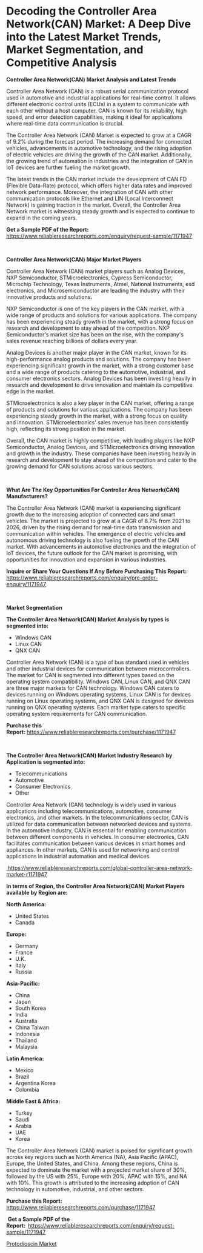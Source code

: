 <p><h1>Decoding the Controller Area Network(CAN) Market: A Deep Dive into the Latest Market Trends, Market Segmentation, and Competitive Analysis</h1></p><p><strong>Controller Area Network(CAN) Market Analysis and Latest Trends</strong></p>
<p><p>Controller Area Network (CAN) is a robust serial communication protocol used in automotive and industrial applications for real-time control. It allows different electronic control units (ECUs) in a system to communicate with each other without a host computer. CAN is known for its reliability, high speed, and error detection capabilities, making it ideal for applications where real-time data communication is crucial.</p><p>The Controller Area Network (CAN) Market is expected to grow at a CAGR of 9.2% during the forecast period. The increasing demand for connected vehicles, advancements in automotive technology, and the rising adoption of electric vehicles are driving the growth of the CAN market. Additionally, the growing trend of automation in industries and the integration of CAN in IoT devices are further fueling the market growth.</p><p>The latest trends in the CAN market include the development of CAN FD (Flexible Data-Rate) protocol, which offers higher data rates and improved network performance. Moreover, the integration of CAN with other communication protocols like Ethernet and LIN (Local Interconnect Network) is gaining traction in the market. Overall, the Controller Area Network market is witnessing steady growth and is expected to continue to expand in the coming years.</p></p>
<p><strong>Get a Sample PDF of the Report:&nbsp;</strong> <a href="https://www.reliableresearchreports.com/enquiry/request-sample/1171947">https://www.reliableresearchreports.com/enquiry/request-sample/1171947</a></p>
<p>&nbsp;</p>
<p><strong>Controller Area Network(CAN) Major Market Players</strong></p>
<p><p>Controller Area Network (CAN) market players such as Analog Devices, NXP Semiconductor, STMicroelectronics, Cypress Semiconductor, Microchip Technology, Texas Instruments, Atmel, National Instruments, esd electronics, and Microsemiconductor are leading the industry with their innovative products and solutions.</p><p>NXP Semiconductor is one of the key players in the CAN market, with a wide range of products and solutions for various applications. The company has been experiencing steady growth in the market, with a strong focus on research and development to stay ahead of the competition. NXP Semiconductor's market size has been on the rise, with the company's sales revenue reaching billions of dollars every year.</p><p>Analog Devices is another major player in the CAN market, known for its high-performance analog products and solutions. The company has been experiencing significant growth in the market, with a strong customer base and a wide range of products catering to the automotive, industrial, and consumer electronics sectors. Analog Devices has been investing heavily in research and development to drive innovation and maintain its competitive edge in the market.</p><p>STMicroelectronics is also a key player in the CAN market, offering a range of products and solutions for various applications. The company has been experiencing steady growth in the market, with a strong focus on quality and innovation. STMicroelectronics' sales revenue has been consistently high, reflecting its strong position in the market.</p><p>Overall, the CAN market is highly competitive, with leading players like NXP Semiconductor, Analog Devices, and STMicroelectronics driving innovation and growth in the industry. These companies have been investing heavily in research and development to stay ahead of the competition and cater to the growing demand for CAN solutions across various sectors.</p></p>
<p>&nbsp;</p>
<p><strong>What Are The Key Opportunities For Controller Area Network(CAN) Manufacturers?</strong></p>
<p><p>The Controller Area Network (CAN) market is experiencing significant growth due to the increasing adoption of connected cars and smart vehicles. The market is projected to grow at a CAGR of 8.7% from 2021 to 2026, driven by the rising demand for real-time data transmission and communication within vehicles. The emergence of electric vehicles and autonomous driving technology is also fueling the growth of the CAN market. With advancements in automotive electronics and the integration of IoT devices, the future outlook for the CAN market is promising, with opportunities for innovation and expansion in various industries.</p></p>
<p><strong>Inquire or Share Your Questions If Any Before Purchasing This Report:</strong> <a href="https://www.reliableresearchreports.com/enquiry/pre-order-enquiry/1171947">https://www.reliableresearchreports.com/enquiry/pre-order-enquiry/1171947</a></p>
<p>&nbsp;</p>
<p><strong>Market Segmentation</strong></p>
<p><strong>The Controller Area Network(CAN) Market Analysis by types is segmented into:</strong></p>
<p><ul><li>Windows CAN</li><li>Linux CAN</li><li>QNX CAN</li></ul></p>
<p><p>Controller Area Network (CAN) is a type of bus standard used in vehicles and other industrial devices for communication between microcontrollers. The market for CAN is segmented into different types based on the operating system compatibility. Windows CAN, Linux CAN, and QNX CAN are three major markets for CAN technology. Windows CAN caters to devices running on Windows operating systems, Linux CAN is for devices running on Linux operating systems, and QNX CAN is designed for devices running on QNX operating systems. Each market type caters to specific operating system requirements for CAN communication.</p></p>
<p><strong>Purchase this Report:&nbsp;</strong><a href="https://www.reliableresearchreports.com/purchase/1171947">https://www.reliableresearchreports.com/purchase/1171947</a></p>
<p>&nbsp;</p>
<p><strong>The Controller Area Network(CAN) Market Industry Research by Application is segmented into:</strong></p>
<p><ul><li>Telecommunications</li><li>Automotive</li><li>Consumer Electronics</li><li>Other</li></ul></p>
<p><p>Controller Area Network (CAN) technology is widely used in various applications including telecommunications, automotive, consumer electronics, and other markets. In the telecommunications sector, CAN is utilized for data communication between networked devices and systems. In the automotive industry, CAN is essential for enabling communication between different components in vehicles. In consumer electronics, CAN facilitates communication between various devices in smart homes and appliances. In other markets, CAN is used for networking and control applications in industrial automation and medical devices.</p></p>
<p><a href="https://www.reliableresearchreports.com/global-controller-area-network-market-r1171947">&nbsp;https://www.reliableresearchreports.com/global-controller-area-network-market-r1171947</a></p>
<p><strong>In terms of Region, the Controller Area Network(CAN) Market Players available by Region are:</strong></p>
<p>
    <p> <strong> North America: </strong>
        <ul>
            <li>United States</li>
            <li>Canada</li>
        </ul>
        </p> 
    <p> <strong> Europe: </strong>
        <ul>
            <li>Germany</li>
            <li>France</li>
            <li>U.K.</li>
            <li>Italy</li>
            <li>Russia</li>
        </ul>
        </p> 
    <p> <strong> Asia-Pacific: </strong>
        <ul>
            <li>China</li>
            <li>Japan</li>
            <li>South Korea</li>
            <li>India</li>
            <li>Australia</li>
            <li>China Taiwan</li>
            <li>Indonesia</li>
            <li>Thailand</li>
            <li>Malaysia</li>
        </ul>
        </p> 
    <p> <strong> Latin America: </strong>
        <ul>
            <li>Mexico</li>
            <li>Brazil</li>
            <li>Argentina Korea</li>
            <li>Colombia</li>
        </ul>
        </p> 
    <p> <strong> Middle East & Africa: </strong>
        <ul>
            <li>Turkey</li>
            <li>Saudi</li>
            <li>Arabia</li>
            <li>UAE</li>
            <li>Korea</li>
        </ul>
    </p>
    </p>
<p><p>The Controller Area Network (CAN) market is poised for significant growth across key regions such as North America (NA), Asia Pacific (APAC), Europe, the United States, and China. Among these regions, China is expected to dominate the market with a projected market share of 30%, followed by the US with 25%, Europe with 20%, APAC with 15%, and NA with 10%. This growth is attributed to the increasing adoption of CAN technology in automotive, industrial, and other sectors.</p></p>
<p><strong>Purchase this Report: </strong><a href="https://www.reliableresearchreports.com/purchase/1171947">https://www.reliableresearchreports.com/purchase/1171947</a></p>
<p>&nbsp;<strong>Get a Sample PDF of the Report:&nbsp;&nbsp;</strong><a href="https://www.reliableresearchreports.com/enquiry/request-sample/1171947">https://www.reliableresearchreports.com/enquiry/request-sample/1171947</a></p>
<p><strong></strong></p>
<p><p><a href="https://zircon-bluebell-299.notion.site/Protodioscin-Market-Research-Report-The-Key-To-Successful-Business-Strategy-Forecasted-for-Period-f-145ae11b8b55430faeec40efcdfd297d">Protodioscin Market</a></p></p>